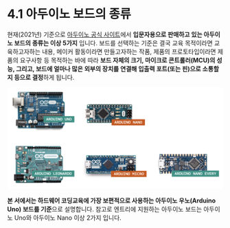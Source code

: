 # 4.1 아두이노 보드의 종류

현재\(2021년\) 기준으로 [아두이노 공식 사이트](https://www.arduino.cc/en/Main/Products)에서 **입문자용으로 판매하고 있는 아두이노 보드의 종류는 이상 5가지** 입니다. 보드를 선택하는 기준은 결국 교육 목적이라면 교육하고자하는 내용, 메이커 활동이라면 만들고자하는 작품, 제품의 프로토타입이라면 제품의 요구사항 등 목적하는 바에 따라 **보드 자체의 크기, 마이크로 콘트롤러\(MCU\)의 성능, 그리고, 보드에 얼마나 많은 외부의 장치를 연결해 입출력 포트\(또는 핀\)으로 소통할지 등으로 결정**하게 됩니다.

![](../.gitbook/assets/image%20%2831%29.png)

**본 서에서는 하드웨어 코딩교육에 가장 보편적으로 사용하는 아두이노 우노\(Arduino Uno\) 보드를 기준**으로 설명합니다. 참고로 엔트리에 지원하는 아두이노 보드는 아두이노 Uno와 아두이노 Nano 이상 2가지 입니다. 

